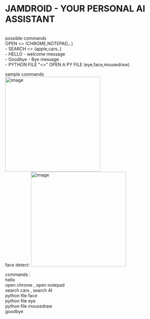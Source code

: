 <h1> JAMDROID - YOUR PERSONAL AI ASSISTANT </h1>
<br>
possible commands <br>
OPEN <<APPLICATION>> (CHROME,NOTEPAD,..)<br>
    - SEARCH <<WHAT>> (apple,cars..)<br>
    - HELLO - welcome  message <br> 
    - Goodbye - Bye message <br>
    - PYTHON FILE "<<FILENAME>>" OPEN A PY FILE (eye,face,mousedraw) 


sample commands <br>
<img width="306" alt="image" src="https://github.com/hedge-hog-23/POAI-Jamdroid/assets/123928930/8aee32a8-86dd-4599-bdef-8176c756109f"><br>
face detect:
<img width="306" alt="image" src="https://github.com/hedge-hog-23/POAI-Jamdroid/assets/123928930/39a1f7bb-262e-4877-9fb2-23466372390a"><br>

commands :<br>
hello <br>
open chrome , open notepad  <br>
search cars , search AI  <br>
python file face  <br>
python file eye  <br>
python file mousedraw  <br>
goodbye  <br>



